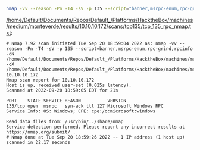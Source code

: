 ```bash
nmap -vv --reason -Pn -T4 -sV -p 135 --script="banner,msrpc-enum,rpc-grind,rpcinfo" -oN "/home/Default/Documents/Repos/Default_/Platforms/HacktheBox/machines/medium/monteverde/results/10.10.10.172/scans/tcp135/tcp_135_rpc_nmap.txt" -oX "/home/Default/Documents/Repos/Default_/Platforms/HacktheBox/machines/medium/monteverde/results/10.10.10.172/scans/tcp135/xml/tcp_135_rpc_nmap.xml" 10.10.10.172
```

[/home/Default/Documents/Repos/Default_/Platforms/HacktheBox/machines/medium/monteverde/results/10.10.10.172/scans/tcp135/tcp_135_rpc_nmap.txt](file:///home/Default/Documents/Repos/Default_/Platforms/HacktheBox/machines/medium/monteverde/results/10.10.10.172/scans/tcp135/tcp_135_rpc_nmap.txt):

```
# Nmap 7.92 scan initiated Tue Sep 20 18:59:04 2022 as: nmap -vv --reason -Pn -T4 -sV -p 135 --script=banner,msrpc-enum,rpc-grind,rpcinfo -oN /home/Default/Documents/Repos/Default_/Platforms/HacktheBox/machines/medium/monteverde/results/10.10.10.172/scans/tcp135/tcp_135_rpc_nmap.txt -oX /home/Default/Documents/Repos/Default_/Platforms/HacktheBox/machines/medium/monteverde/results/10.10.10.172/scans/tcp135/xml/tcp_135_rpc_nmap.xml 10.10.10.172
Nmap scan report for 10.10.10.172
Host is up, received user-set (0.025s latency).
Scanned at 2022-09-20 18:59:05 EDT for 21s

PORT    STATE SERVICE REASON          VERSION
135/tcp open  msrpc   syn-ack ttl 127 Microsoft Windows RPC
Service Info: OS: Windows; CPE: cpe:/o:microsoft:windows

Read data files from: /usr/bin/../share/nmap
Service detection performed. Please report any incorrect results at https://nmap.org/submit/ .
# Nmap done at Tue Sep 20 18:59:26 2022 -- 1 IP address (1 host up) scanned in 22.17 seconds

```

